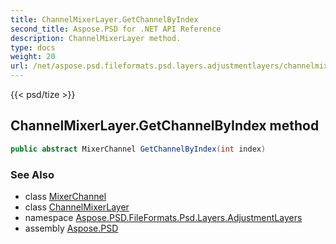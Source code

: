 ```yaml
---
title: ChannelMixerLayer.GetChannelByIndex
second_title: Aspose.PSD for .NET API Reference
description: ChannelMixerLayer method. 
type: docs
weight: 20
url: /net/aspose.psd.fileformats.psd.layers.adjustmentlayers/channelmixerlayer/getchannelbyindex/
---
```

{{< psd/tize >}}
## ChannelMixerLayer.GetChannelByIndex method

```csharp
public abstract MixerChannel GetChannelByIndex(int index)
```

### See Also

* class [MixerChannel](../../mixerchannel/)
* class [ChannelMixerLayer](../)
* namespace [Aspose.PSD.FileFormats.Psd.Layers.AdjustmentLayers](../../channelmixerlayer/)
* assembly [Aspose.PSD](../../../)


